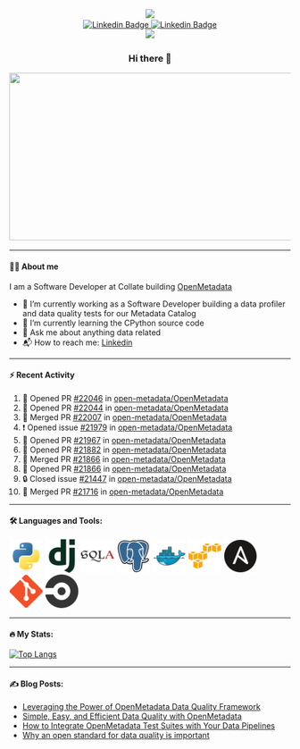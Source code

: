 <div id="header" align="center">
  <img src="https://media.giphy.com/media/5eLDrEaRGHegx2FeF2/giphy.gif" width="100"/>
</div>
<div id="badges" align="center">
  <a href="https://www.linkedin.com/in/teddycrepineau/">
    <img src="https://shields.io/badge/Linkedin-blue?logo=linkedin&logoColor=white&style=for-the-badge" alt="Linkedin Badge"/>
  </a>
  <a href="https://medium.com/@teddycrpineau">
    <img src="https://shields.io/badge/Medium-black?logo=medium&logoColor=white&style=for-the-badge" alt="Linkedin Badge"/>
  </a>
</div>
<div align="center">
  <img src="https://komarev.com/ghpvc/?username=TeddyCr&color=blue&style=flat-square" />
</div>

<h3 align="center">
Hi there 👋
</h3>
<div align="center">
  <img src="https://media.giphy.com/media/L8K62iTDkzGX6/giphy.gif" width="600" height="300"/>
</div>

---

#### :technologist: About me
I am a Software Developer at Collate building <a href="https://open-metadata.org"/>OpenMetadata</a>
- 🔭 I’m currently working as a Software Developer building a data profiler and data quality tests for our Metadata Catalog
- 🐍 I’m currently learning the CPython source code
- 💬 Ask me about anything data related
- 📬 How to reach me: [Linkedin](https://shields.io/badge/Linkedin-blue?logo=linkedin&logoColor=white&style=for-the-badge)

---

#### ⚡️ Recent Activity
<!--START_SECTION:activity-->
1. 💪 Opened PR [#22046](https://github.com/open-metadata/OpenMetadata/pull/22046) in [open-metadata/OpenMetadata](https://github.com/open-metadata/OpenMetadata)
2. 💪 Opened PR [#22044](https://github.com/open-metadata/OpenMetadata/pull/22044) in [open-metadata/OpenMetadata](https://github.com/open-metadata/OpenMetadata)
3. 🎉 Merged PR [#22007](https://github.com/open-metadata/OpenMetadata/pull/22007) in [open-metadata/OpenMetadata](https://github.com/open-metadata/OpenMetadata)
4. ❗ Opened issue [#21979](https://github.com/open-metadata/OpenMetadata/issues/21979) in [open-metadata/OpenMetadata](https://github.com/open-metadata/OpenMetadata)
5. 💪 Opened PR [#21967](https://github.com/open-metadata/OpenMetadata/pull/21967) in [open-metadata/OpenMetadata](https://github.com/open-metadata/OpenMetadata)
6. 💪 Opened PR [#21882](https://github.com/open-metadata/OpenMetadata/pull/21882) in [open-metadata/OpenMetadata](https://github.com/open-metadata/OpenMetadata)
7. 🎉 Merged PR [#21866](https://github.com/open-metadata/OpenMetadata/pull/21866) in [open-metadata/OpenMetadata](https://github.com/open-metadata/OpenMetadata)
8. 💪 Opened PR [#21866](https://github.com/open-metadata/OpenMetadata/pull/21866) in [open-metadata/OpenMetadata](https://github.com/open-metadata/OpenMetadata)
9. 🔒 Closed issue [#21447](https://github.com/open-metadata/OpenMetadata/issues/21447) in [open-metadata/OpenMetadata](https://github.com/open-metadata/OpenMetadata)
10. 🎉 Merged PR [#21716](https://github.com/open-metadata/OpenMetadata/pull/21716) in [open-metadata/OpenMetadata](https://github.com/open-metadata/OpenMetadata)
<!--END_SECTION:activity-->

---

#### :hammer_and_wrench: Languages and Tools:
<div>
   <img src="https://github.com/devicons/devicon/blob/master/icons/python/python-original.svg" width="60" height="60"/>
   <img src="https://github.com/devicons/devicon/blob/master/icons/django/django-plain.svg" width="60" height="60"/>
   <img src="https://github.com/devicons/devicon/blob/master/icons/sqlalchemy/sqlalchemy-original.svg" width="60" height="60"/>
   <img src="https://github.com/devicons/devicon/blob/master/icons/postgresql/postgresql-original.svg" width="60" height="60"/>
   <img src="https://github.com/devicons/devicon/blob/master/icons/docker/docker-original.svg" width="60" height="60"/>
   <img src="https://github.com/devicons/devicon/blob/master/icons/amazonwebservices/amazonwebservices-original.svg" width="60" height="60"/>
   <img src="https://github.com/devicons/devicon/blob/master/icons/ansible/ansible-original.svg" width="60" height="60"/>
   <img src="https://github.com/devicons/devicon/blob/master/icons/git/git-original.svg" width="60" height="60"/>
   <img src="https://github.com/devicons/devicon/blob/master/icons/circleci/circleci-plain.svg" width="60" height="60"/>
</div>

---

#### 🔥 My Stats:
[![Top Langs](https://github-readme-stats.vercel.app/api/top-langs/?username=TeddyCr&layout=compact&hide=javascript,html,css)](https://github.com/anuraghazra/github-readme-stats)

---

#### ✍️ Blog Posts:
<!-- BLOG-POST-LIST:START -->
- [Leveraging the Power of OpenMetadata Data Quality Framework](https://blog.open-metadata.org/leveraging-the-power-of-openmetadata-data-quality-framework-385ba2d8eaf?source=rss-16e0670af08f------2)
- [Simple, Easy, and Efficient Data Quality with OpenMetadata](https://blog.open-metadata.org/simple-easy-and-efficient-data-quality-with-openmetadata-1c4e7d329364?source=rss-16e0670af08f------2)
- [How to Integrate OpenMetadata Test Suites with Your Data Pipelines](https://blog.open-metadata.org/how-to-integrate-openmetadata-test-suites-with-your-data-pipelines-d83fb55fa494?source=rss-16e0670af08f------2)
- [Why an open standard for data quality is important](https://blog.open-metadata.org/why-are-we-building-a-data-quality-standard-1753fae87259?source=rss-16e0670af08f------2)
<!-- BLOG-POST-LIST:END -->

